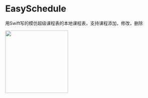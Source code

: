 # EasySchedule
用Swift写的模仿超级课程表的本地课程表，支持课程添加，修改，删除

<img src="http://ac-yexes4xq.clouddn.com/a735dadcee67cb66.png"  width="200" />